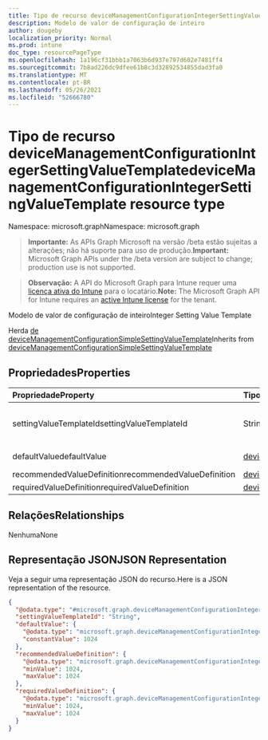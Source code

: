```yaml
---
title: Tipo de recurso deviceManagementConfigurationIntegerSettingValueTemplate
description: Modelo de valor de configuração de inteiro
author: dougeby
localization_priority: Normal
ms.prod: intune
doc_type: resourcePageType
ms.openlocfilehash: 1a196cf31bbb1a7063b6d937e797d602e7481ff4
ms.sourcegitcommit: 7b8ad226dc9dfee61b8c3d32892534855dad3fa0
ms.translationtype: MT
ms.contentlocale: pt-BR
ms.lasthandoff: 05/26/2021
ms.locfileid: "52666780"
---
```

# <a name="devicemanagementconfigurationintegersettingvaluetemplate-resource-type"></a><span data-ttu-id="59240-103">Tipo de recurso deviceManagementConfigurationIntegerSettingValueTemplate</span><span class="sxs-lookup"><span data-stu-id="59240-103">deviceManagementConfigurationIntegerSettingValueTemplate resource type</span></span>

<span data-ttu-id="59240-104">Namespace: microsoft.graph</span><span class="sxs-lookup"><span data-stu-id="59240-104">Namespace: microsoft.graph</span></span>

> <span data-ttu-id="59240-105">**Importante:** As APIs Graph Microsoft na versão /beta estão sujeitas a alterações; não há suporte para uso de produção.</span><span class="sxs-lookup"><span data-stu-id="59240-105">**Important:** Microsoft Graph APIs under the /beta version are subject to change; production use is not supported.</span></span>

> <span data-ttu-id="59240-106">**Observação:** A API do Microsoft Graph para Intune requer uma [licença ativa do Intune](https://go.microsoft.com/fwlink/?linkid=839381) para o locatário.</span><span class="sxs-lookup"><span data-stu-id="59240-106">**Note:** The Microsoft Graph API for Intune requires an [active Intune license](https://go.microsoft.com/fwlink/?linkid=839381) for the tenant.</span></span>

<span data-ttu-id="59240-107">Modelo de valor de configuração de inteiro</span><span class="sxs-lookup"><span data-stu-id="59240-107">Integer Setting Value Template</span></span>


<span data-ttu-id="59240-108">Herda [de deviceManagementConfigurationSimpleSettingValueTemplate](../resources/intune-deviceconfigv2-devicemanagementconfigurationsimplesettingvaluetemplate.md)</span><span class="sxs-lookup"><span data-stu-id="59240-108">Inherits from [deviceManagementConfigurationSimpleSettingValueTemplate](../resources/intune-deviceconfigv2-devicemanagementconfigurationsimplesettingvaluetemplate.md)</span></span>

## <a name="properties"></a><span data-ttu-id="59240-109">Propriedades</span><span class="sxs-lookup"><span data-stu-id="59240-109">Properties</span></span>
|<span data-ttu-id="59240-110">Propriedade</span><span class="sxs-lookup"><span data-stu-id="59240-110">Property</span></span>|<span data-ttu-id="59240-111">Tipo</span><span class="sxs-lookup"><span data-stu-id="59240-111">Type</span></span>|<span data-ttu-id="59240-112">Descrição</span><span class="sxs-lookup"><span data-stu-id="59240-112">Description</span></span>|
|:---|:---|:---|
|<span data-ttu-id="59240-113">settingValueTemplateId</span><span class="sxs-lookup"><span data-stu-id="59240-113">settingValueTemplateId</span></span>|<span data-ttu-id="59240-114">String</span><span class="sxs-lookup"><span data-stu-id="59240-114">String</span></span>|<span data-ttu-id="59240-115">Definição da ID do Modelo de Valor Herdada [de deviceManagementConfigurationSimpleSettingValueTemplate](../resources/intune-deviceconfigv2-devicemanagementconfigurationsimplesettingvaluetemplate.md)</span><span class="sxs-lookup"><span data-stu-id="59240-115">Setting Value Template Id Inherited from [deviceManagementConfigurationSimpleSettingValueTemplate](../resources/intune-deviceconfigv2-devicemanagementconfigurationsimplesettingvaluetemplate.md)</span></span>|
|<span data-ttu-id="59240-116">defaultValue</span><span class="sxs-lookup"><span data-stu-id="59240-116">defaultValue</span></span>|[<span data-ttu-id="59240-117">deviceManagementConfigurationIntegerSettingValueDefaultTemplate</span><span class="sxs-lookup"><span data-stu-id="59240-117">deviceManagementConfigurationIntegerSettingValueDefaultTemplate</span></span>](../resources/intune-deviceconfigv2-devicemanagementconfigurationintegersettingvaluedefaulttemplate.md)|<span data-ttu-id="59240-118">Modelo padrão de valor de configuração de inteiro.</span><span class="sxs-lookup"><span data-stu-id="59240-118">Integer Setting Value Default Template.</span></span>|
|<span data-ttu-id="59240-119">recommendedValueDefinition</span><span class="sxs-lookup"><span data-stu-id="59240-119">recommendedValueDefinition</span></span>|[<span data-ttu-id="59240-120">deviceManagementConfigurationIntegerSettingValueDefinitionTemplate</span><span class="sxs-lookup"><span data-stu-id="59240-120">deviceManagementConfigurationIntegerSettingValueDefinitionTemplate</span></span>](../resources/intune-deviceconfigv2-devicemanagementconfigurationintegersettingvaluedefinitiontemplate.md)|<span data-ttu-id="59240-121">Definição de valor recomendada.</span><span class="sxs-lookup"><span data-stu-id="59240-121">Recommended value definition.</span></span>|
|<span data-ttu-id="59240-122">requiredValueDefinition</span><span class="sxs-lookup"><span data-stu-id="59240-122">requiredValueDefinition</span></span>|[<span data-ttu-id="59240-123">deviceManagementConfigurationIntegerSettingValueDefinitionTemplate</span><span class="sxs-lookup"><span data-stu-id="59240-123">deviceManagementConfigurationIntegerSettingValueDefinitionTemplate</span></span>](../resources/intune-deviceconfigv2-devicemanagementconfigurationintegersettingvaluedefinitiontemplate.md)|<span data-ttu-id="59240-124">Definição de valor necessária.</span><span class="sxs-lookup"><span data-stu-id="59240-124">Required value definition.</span></span>|

## <a name="relationships"></a><span data-ttu-id="59240-125">Relações</span><span class="sxs-lookup"><span data-stu-id="59240-125">Relationships</span></span>
<span data-ttu-id="59240-126">Nenhuma</span><span class="sxs-lookup"><span data-stu-id="59240-126">None</span></span>

## <a name="json-representation"></a><span data-ttu-id="59240-127">Representação JSON</span><span class="sxs-lookup"><span data-stu-id="59240-127">JSON Representation</span></span>
<span data-ttu-id="59240-128">Veja a seguir uma representação JSON do recurso.</span><span class="sxs-lookup"><span data-stu-id="59240-128">Here is a JSON representation of the resource.</span></span>
<!-- {
  "blockType": "resource",
  "@odata.type": "microsoft.graph.deviceManagementConfigurationIntegerSettingValueTemplate"
}
-->
``` json
{
  "@odata.type": "#microsoft.graph.deviceManagementConfigurationIntegerSettingValueTemplate",
  "settingValueTemplateId": "String",
  "defaultValue": {
    "@odata.type": "microsoft.graph.deviceManagementConfigurationIntegerSettingValueConstantDefaultTemplate",
    "constantValue": 1024
  },
  "recommendedValueDefinition": {
    "@odata.type": "microsoft.graph.deviceManagementConfigurationIntegerSettingValueDefinitionTemplate",
    "minValue": 1024,
    "maxValue": 1024
  },
  "requiredValueDefinition": {
    "@odata.type": "microsoft.graph.deviceManagementConfigurationIntegerSettingValueDefinitionTemplate",
    "minValue": 1024,
    "maxValue": 1024
  }
}
```




